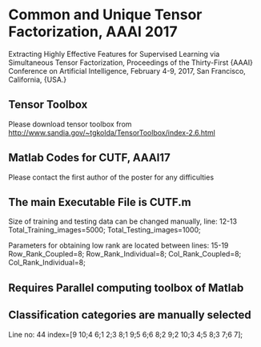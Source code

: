 # Common and Unique Tensor Factorization, AAAI 2017 
Extracting Highly Effective Features for Supervised Learning via Simultaneous Tensor Factorization, Proceedings of the Thirty-First {AAAI} Conference on Artificial Intelligence, February 4-9, 2017, San Francisco, California, {USA.}

## Tensor Toolbox
Please download tensor toolbox from http://www.sandia.gov/~tgkolda/TensorToolbox/index-2.6.html

## Matlab Codes for CUTF, AAAI17 
Please contact the first author of the poster for any difficulties

## The main Executable File is CUTF.m

Size of training and testing data can be changed manually, line: 12-13
Total_Training_images=5000;
Total_Testing_images=1000;


Parameters for obtaining low rank are located between lines: 15-19
Row_Rank_Coupled=8;
Row_Rank_Individual=8;
Col_Rank_Coupled=8;
Col_Rank_Individual=8;

## Requires Parallel computing toolbox of Matlab

## Classification categories are manually selected 
Line no: 44
index=[9 10;4 6;1 2;3 8;1 9;5 6;6 8;2 9;2 10;3 4;5 8;3 7;6 7];

